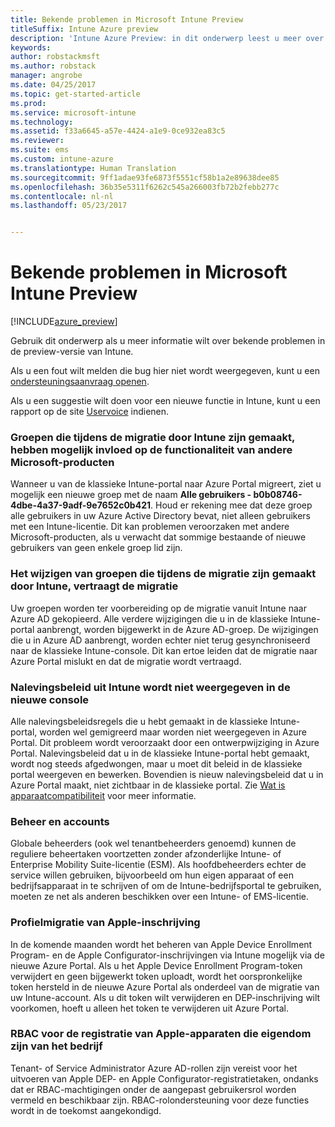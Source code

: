 ```yaml
---
title: Bekende problemen in Microsoft Intune Preview
titleSuffix: Intune Azure preview
description: 'Intune Azure Preview: in dit onderwerp leest u meer over bekende problemen in de preview-versie'
keywords: 
author: robstackmsft
ms.author: robstack
manager: angrobe
ms.date: 04/25/2017
ms.topic: get-started-article
ms.prod: 
ms.service: microsoft-intune
ms.technology: 
ms.assetid: f33a6645-a57e-4424-a1e9-0ce932ea83c5
ms.reviewer: 
ms.suite: ems
ms.custom: intune-azure
ms.translationtype: Human Translation
ms.sourcegitcommit: 9ff1adae93fe6873f5551cf58b1a2e89638dee85
ms.openlocfilehash: 36b35e5311f6262c545a266003fb72b2febb277c
ms.contentlocale: nl-nl
ms.lasthandoff: 05/23/2017


---
```


# <a name="known-issues-in-the-microsoft-intune-preview"></a>Bekende problemen in Microsoft Intune Preview


[!INCLUDE[azure_preview](./includes/azure_preview.md)]


Gebruik dit onderwerp als u meer informatie wilt over bekende problemen in de preview-versie van Intune.

Als u een fout wilt melden die bug hier niet wordt weergegeven, kunt u een [ondersteuningsaanvraag openen](https://docs.microsoft.com/intune-classic/troubleshoot/get-support).

Als u een suggestie wilt doen voor een nieuwe functie in Intune, kunt u een rapport op de site [Uservoice](https://microsoftintune.uservoice.com/forums/291681-ideas/category/189016-azure-admin-console) indienen.

### <a name="groups-created-by-intune-during-migration-might-affect-functionality-of-other-microsoft-products"></a>Groepen die tijdens de migratie door Intune zijn gemaakt, hebben mogelijk invloed op de functionaliteit van andere Microsoft-producten

Wanneer u van de klassieke Intune-portal naar Azure Portal migreert, ziet u mogelijk een nieuwe groep met de naam **Alle gebruikers - b0b08746-4dbe-4a37-9adf-9e7652c0b421**. Houd er rekening mee dat deze groep alle gebruikers in uw Azure Active Directory bevat, niet alleen gebruikers met een Intune-licentie. Dit kan problemen veroorzaken met andere Microsoft-producten, als u verwacht dat sommige bestaande of nieuwe gebruikers van geen enkele groep lid zijn.

### <a name="altering-groups-created-by-intune-during-migration-will-delay-migration"></a>Het wijzigen van groepen die tijdens de migratie zijn gemaakt door Intune, vertraagt de migratie

Uw groepen worden ter voorbereiding op de migratie vanuit Intune naar Azure AD gekopieerd. Alle verdere wijzigingen die u in de klassieke Intune-portal aanbrengt, worden bijgewerkt in de Azure AD-groep. De wijzigingen die u in Azure AD aanbrengt, worden echter niet terug gesynchroniseerd naar de klassieke Intune-console. Dit kan ertoe leiden dat de migratie naar Azure Portal mislukt en dat de migratie wordt vertraagd.

### <a name="compliance-policies-from-intune-will-not-show-up-in-new-console"></a>Nalevingsbeleid uit Intune wordt niet weergegeven in de nieuwe console

Alle nalevingsbeleidsregels die u hebt gemaakt in de klassieke Intune-portal, worden wel gemigreerd maar worden niet weergegeven in Azure Portal. Dit probleem wordt veroorzaakt door een ontwerpwijziging in Azure Portal. Nalevingsbeleid dat u in de klassieke Intune-portal hebt gemaakt, wordt nog steeds afgedwongen, maar u moet dit beleid in de klassieke portal weergeven en bewerken.
Bovendien is nieuw nalevingsbeleid dat u in Azure Portal maakt, niet zichtbaar in de klassieke portal.
Zie [Wat is apparaatcompatibiliteit](device-compliance.md) voor meer informatie.




### <a name="administration-and-accounts"></a>Beheer en accounts

Globale beheerders (ook wel tenantbeheerders genoemd) kunnen de reguliere beheertaken voortzetten zonder afzonderlijke Intune- of Enterprise Mobility Suite-licentie (ESM). Als hoofdbeheerders echter de service willen gebruiken, bijvoorbeeld om hun eigen apparaat of een bedrijfsapparaat in te schrijven of om de Intune-bedrijfsportal te gebruiken, moeten ze net als anderen beschikken over een Intune- of EMS-licentie.

### <a name="apple-enrollment-profile-migration"></a>Profielmigratie van Apple-inschrijving
In de komende maanden wordt het beheren van Apple Device Enrollment Program- en de Apple Configurator-inschrijvingen via Intune mogelijk via de nieuwe Azure Portal. Als u het Apple Device Enrollment Program-token verwijdert en geen bijgewerkt token uploadt, wordt het oorspronkelijke token hersteld in de nieuwe Azure Portal als onderdeel van de migratie van uw Intune-account. Als u dit token wilt verwijderen en DEP-inschrijving wilt voorkomen, hoeft u alleen het token te verwijderen uit Azure Portal. 

### <a name="rbac-for-apple-corporate-owned-device-enrollment"></a>RBAC voor de registratie van Apple-apparaten die eigendom zijn van het bedrijf
Tenant- of Service Administrator Azure AD-rollen zijn vereist voor het uitvoeren van Apple DEP- en Apple Configurator-registratietaken, ondanks dat er RBAC-machtigingen onder de aangepast gebruikersrol worden vermeld en beschikbaar zijn. RBAC-rolondersteuning voor deze functies wordt in de toekomst aangekondigd.

